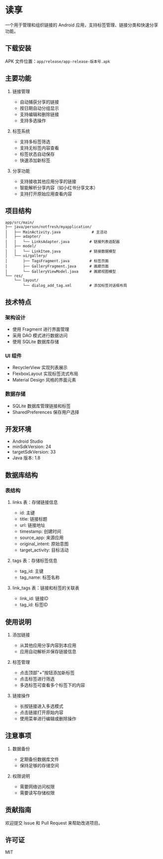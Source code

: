 # 读享

一个用于管理和组织链接的 Android 应用，支持标签管理、链接分类和快速分享功能。

## 下载安装

APK 文件位置：`app/release/app-release-版本号.apk`

## 主要功能

1. 链接管理

   - 自动捕获分享的链接
   - 按日期自动分组显示
   - 支持编辑和删除链接
   - 支持多选操作
2. 标签系统

   - 支持多标签筛选
   - 支持无标签内容查看
   - 标签状态自动保存
   - 快速添加新标签
3. 分享功能

   - 支持接收其他应用分享的链接
   - 智能解析分享内容（如小红书分享文本）
   - 支持打开原始应用查看内容

## 项目结构

    app/src/main/
    ├── java/person/notfresh/myapplication/
    │   ├── MainActivity.java              # 主活动
    │   ├── adapter/
    │   │   └── LinksAdapter.java         # 链接列表适配器
    │   ├── model/
    │   │   └── LinkItem.java             # 链接数据模型
    │   └── ui/gallery/
    │       ├── TagsFragment.java         # 标签页面
    │       ├── GalleryFragment.java      # 画廊页面
    │       └── GalleryViewModel.java     # 画廊视图模型
    └── res/
        └── layout/
            └── dialog_add_tag.xml        # 添加标签对话框布局

## 技术特点

### 架构设计

- 使用 Fragment 进行界面管理
- 采用 DAO 模式进行数据访问
- 使用 SQLite 数据库存储

### UI 组件

- RecyclerView 实现列表展示
- FlexboxLayout 实现标签流式布局
- Material Design 风格的界面元素

### 数据存储

- SQLite 数据库管理链接和标签
- SharedPreferences 保存用户选择

## 开发环境

- Android Studio
- minSdkVersion: 24
- targetSdkVersion: 33
- Java 版本: 1.8

## 数据库结构

### 表结构

1. links 表：存储链接信息

   - id: 主键
   - title: 链接标题
   - url: 链接地址
   - timestamp: 创建时间
   - source_app: 来源应用
   - original_intent: 原始意图
   - target_activity: 目标活动
2. tags 表：存储标签信息

   - tag_id: 主键
   - tag_name: 标签名称
3. link_tags 表：链接和标签的关联表

   - link_id: 链接ID
   - tag_id: 标签ID

## 使用说明

1. 添加链接

   - 从其他应用分享内容到本应用
   - 应用自动解析并保存链接信息
2. 标签管理

   - 点击顶部"+"按钮添加新标签
   - 点击标签进行筛选
   - 多选标签可查看多个标签下的内容
3. 链接操作

   - 长按链接进入多选模式
   - 点击链接打开原始内容
   - 使用菜单进行编辑或删除操作

## 注意事项

1. 数据备份

   - 定期备份数据库文件
   - 保持足够的存储空间
2. 权限说明

   - 需要网络访问权限
   - 需要读写存储权限

## 贡献指南

欢迎提交 Issue 和 Pull Request 来帮助改进项目。

## 许可证

MIT
